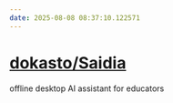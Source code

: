 ```yaml
---
date: 2025-08-08 08:37:10.122571
---
```


# [dokasto/Saidia](https://github.com/dokasto/Saidia)

offline desktop AI assistant for educators